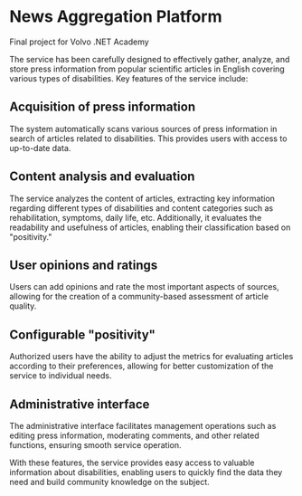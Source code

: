 # News Aggregation Platform
Final project for Volvo .NET Academy

The service has been carefully designed to effectively gather, analyze, and store press information from popular scientific articles in English covering various types of disabilities. Key features of the service include:

## Acquisition of press information
The system automatically scans various sources of press information in search of articles related to disabilities. This provides users with access to up-to-date data.

## Content analysis and evaluation
The service analyzes the content of articles, extracting key information regarding different types of disabilities and content categories such as rehabilitation, symptoms, daily life, etc. Additionally, it evaluates the readability and usefulness of articles, enabling their classification based on "positivity."

## User opinions and ratings
Users can add opinions and rate the most important aspects of sources, allowing for the creation of a community-based assessment of article quality.

## Configurable "positivity"
Authorized users have the ability to adjust the metrics for evaluating articles according to their preferences, allowing for better customization of the service to individual needs.

## Administrative interface
The administrative interface facilitates management operations such as editing press information, moderating comments, and other related functions, ensuring smooth service operation.

With these features, the service provides easy access to valuable information about disabilities, enabling users to quickly find the data they need and build community knowledge on the subject.

